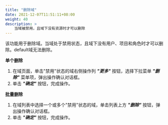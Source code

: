 ```yaml
---
title: "删除域"
date: 2021-12-07T11:51:11+08:00
weight: 40
description: >
    当域被禁用，且域下没有资源时才可以删除
---
```


该功能用于删除域。当域处于禁用状态，且域下没有用户、项目和角色时才可以删除。default域无法删除。

**单个删除**

1. 在域页面，单击"禁用"状态的域右侧操作列 **_"更多"_** 按钮，选择下拉菜单 **_"删除"_** 菜单项，弹出操作确认对话框。
2. 单击 **_"确定"_** 按钮，完成操作。

**批量删除**

1. 在域列表中选择一个或多个"禁用"状态的域，单击列表上方 **_"删除"_** 按钮，弹出操作确认对话框。
2. 单击 **_"确定"_** 按钮，完成操作。